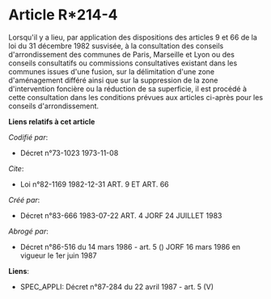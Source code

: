 # Article R*214-4

Lorsqu'il y a lieu, par application des dispositions des articles 9 et 66 de la loi du 31 décembre 1982 susvisée, à la
consultation des conseils d'arrondissement des communes de Paris, Marseille et Lyon ou des conseils consultatifs ou
commissions consultatives existant dans les communes issues d'une fusion, sur la délimitation d'une zone d'aménagement
différé ainsi que sur la suppression de la zone d'intervention foncière ou la réduction de sa superficie, il est procédé à
cette consultation dans les conditions prévues aux articles ci-après pour les conseils d'arrondissement.

**Liens relatifs à cet article**

_Codifié par_:

  - Décret n°73-1023 1973-11-08

_Cite_:

  - Loi n°82-1169 1982-12-31 ART. 9 ET ART. 66

_Créé par_:

  - Décret n°83-666 1983-07-22 ART. 4 JORF 24 JUILLET 1983

_Abrogé par_:

  - Décret n°86-516 du 14 mars 1986 - art. 5 () JORF 16 mars 1986 en vigueur le   1er juin 1987

**Liens**:

  - SPEC_APPLI: Décret n°87-284 du 22 avril 1987 - art. 5 (V)
